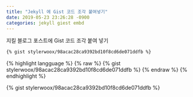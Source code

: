 ```yaml
---
title: "Jekyll 에 Gist 코드 조각 붙여넣기"
date: 2019-05-23 23:26:28 -0900
categories: jekyll giest embd
---
```

지킬 블로그 포스트에 Gist 코드 조각 붙여 넣기

```markdown
{% gist stylerwoox/98acac28ca9392bd10f8cd6de071ddfb %}
```

{% highlight langguage %}
{% raw %}
{% gist stylerwoox/98acac28ca9392bd10f8cd6de071ddfb %}
{% endraw %}
{% endhighlight %}

{% gist stylerwoox/98acac28ca9392bd10f8cd6de071ddfb %}
